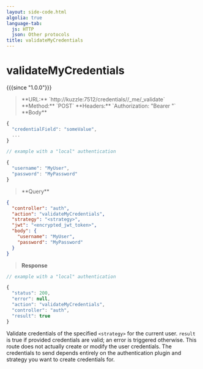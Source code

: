```yaml
---
layout: side-code.html
algolia: true
language-tab:
  js: HTTP
  json: Other protocols
title: validateMyCredentials
---
```


# validateMyCredentials

{{{since "1.0.0"}}}

<blockquote class="js">
<p>
**URL:** `http://kuzzle:7512/credentials/<strategy>/_me/_validate`  
**Method:** `POST`  
**Headers:** `Authorization: "Bearer <encrypted_jwt_token>"`  
**Body**
</p>
</blockquote>

```js
{
  "credentialField": "someValue",
  ...
}

// example with a "local" authentication

{
  "username": "MyUser",
  "password": "MyPassword"
}
```

<blockquote class="json">
<p>
**Query**
</p>
</blockquote>


```json
{
  "controller": "auth",
  "action": "validateMyCredentials",
  "strategy": "<strategy>",
  "jwt": "<encrypted_jwt_token>",
  "body": {
    "username": "MyUser",
    "password": "MyPassword"
  }
}
```

>**Response**

```javascript
// example with a "local" authentication

{
  "status": 200,
  "error": null,
  "action": "validateMyCredentials",
  "controller": "auth",
  "result": true
}
```

Validate credentials of the specified `<strategy>` for the current user. `result` is true if provided credentials are valid; an error is triggered otherwise. This route does not actually create or modify the user credentials. The credentials to send depends entirely on the authentication plugin and strategy you want to create credentials for.
